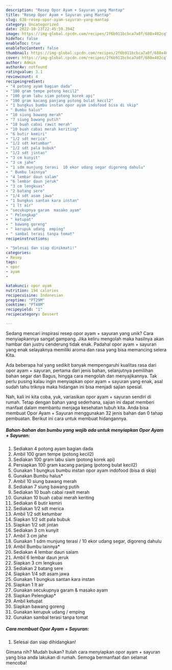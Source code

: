 ```yaml
---
description: "Resep Opor Ayam + Sayuran yang Mantap"
title: "Resep Opor Ayam + Sayuran yang Mantap"
slug: 638-resep-opor-ayam-sayuran-yang-mantap
category: Uncategorized
date: 2022-10-23T22:45:59.394Z
image: https://img-global.cpcdn.com/recipes/2f6b911bcbca7a0f/680x482cq70/opor-ayam-sayuran-foto-resep-utama.jpg
hideToc: false
enableToc: true
enableTocContent: false
thumbnail: https://img-global.cpcdn.com/recipes/2f6b911bcbca7a0f/680x482cq70/opor-ayam-sayuran-foto-resep-utama.jpg
cover: https://img-global.cpcdn.com/recipes/2f6b911bcbca7a0f/680x482cq70/opor-ayam-sayuran-foto-resep-utama.jpg
author: Admin
authorAv: notfound
ratingvalue: 3.1
reviewcount: 4
recipeingredient:
- "4 potong ayam bagian dada"
- "100 gram tempe potong kecil2"
- "100 gram labu siam potong korek api"
- "100 gram kacang panjang potong bulat kecil2"
- "1 bungkus bumbu instan opor ayam indofood bisa di skip"
- " Bumbu halus"
- "10 siung bawang merah"
- "7 siung bawang putih"
- "10 buah cabai rawit merah"
- "10 buah cabai merah keriting"
- "6 butir kemiri"
- "1/2 sdt merica"
- "1/2 sdt ketumbar"
- "1/2 sdt pala bubuk"
- "1/2 sdt jintan"
- "3 cm kunyit"
- "3 cm jahe"
- "1 sdm munjung terasi  10 ekor udang segar digoreng dahulu"
- " Bumbu lainnya"
- "4 lembar daun salam"
- "6 lembar daun jeruk"
- "3 cm lengkuas"
- "2 batang sere"
- "1/4 sdt asam jawa"
- "1 bungkus santan kara instan"
- "1 lt air"
- "secukupnya garam  masako ayam"
- " Pelengkap"
- " ketupat"
- " bawang goreng"
- " kerupuk udang  emping"
- " sambal terasi tanpa tomat"
recipeinstructions:

- "Selesai dan siap dinikmati!"
categories:
- Resep
tags:
- opor
- ayam
- 

katakunci: opor ayam  
nutrition: 194 calories
recipecuisine: Indonesian
preptime: "PT29M"
cooktime: "PT48M"
recipeyield: "1"
recipecategory: Dessert

---
```





Sedang mencari inspirasi resep opor ayam + sayuran yang unik? Cara menyiapkannya sangat gampang. Jika keliru mengolah maka hasilnya akan hambar dan justru cenderung tidak enak. Padahal opor ayam + sayuran yang enak selayaknya memiliki aroma dan rasa yang bisa memancing selera Kita.





Ada beberapa hal yang sedikit banyak mempengaruhi kualitas rasa dari opor ayam + sayuran, pertama dari jenis bahan, selanjutnya pemilihan bahan segar dan Bagus, hingga cara mengolah dan menyajikannya. Tak perlu pusing kalau ingin menyiapkan opor ayam + sayuran yang enak,      asal sudah tahu triknya maka hidangan ini bisa menjadi sajian spesial.





















Nah, kali ini kita coba, yuk, variasikan opor ayam + sayuran sendiri di rumah. Tetap dengan bahan yang sederhana, sajian ini dapat memberi manfaat dalam membantu menjaga kesehatan tubuh kita. Anda bisa membuat Opor Ayam + Sayuran menggunakan 32 jenis bahan dan 0 tahap pembuatan. Berikut ini cara untuk membuat hidangannya.

<!--inarticleads1-->

##### Bahan-bahan dan bumbu yang wajib ada untuk menyiapkan Opor Ayam + Sayuran:

1. Sediakan 4 potong ayam bagian dada
1. Ambil 100 gram tempe (potong kecil2)
1. Sediakan 100 gram labu siam (potong korek api)
1. Persiapkan 100 gram kacang panjang (potong bulat kecil2)
1. Gunakan 1 bungkus bumbu instan opor ayam indofood (bisa di skip)
1. Gunakan  Bumbu halus*
1. Ambil 10 siung bawang merah
1. Sediakan 7 siung bawang putih
1. Sediakan 10 buah cabai rawit merah
1. Gunakan 10 buah cabai merah keriting
1. Sediakan 6 butir kemiri
1. Sediakan 1/2 sdt merica
1. Ambil 1/2 sdt ketumbar
1. Siapkan 1/2 sdt pala bubuk
1. Siapkan 1/2 sdt jintan
1. Sediakan 3 cm kunyit
1. Ambil 3 cm jahe
1. Gunakan 1 sdm munjung terasi / 10 ekor udang segar, digoreng dahulu
1. Ambil  Bumbu lainnya*
1. Sediakan 4 lembar daun salam
1. Ambil 6 lembar daun jeruk
1. Siapkan 3 cm lengkuas
1. Sediakan 2 batang sere
1. Siapkan 1/4 sdt asam jawa
1. Gunakan 1 bungkus santan kara instan
1. Siapkan 1 lt air
1. Gunakan secukupnya garam &amp; masako ayam
1. Siapkan  Pelengkap*
1. Ambil  ketupat
1. Siapkan  bawang goreng
1. Gunakan  kerupuk udang / emping
1. Gunakan  sambal terasi tanpa tomat




<!--inarticleads2-->

##### Cara membuat Opor Ayam + Sayuran:


1. Selesai dan siap dihidangkan!



Gimana nih? Mudah bukan? Itulah cara menyiapkan opor ayam + sayuran yang bisa anda lakukan di rumah. Semoga bermanfaat dan selamat mencoba!

